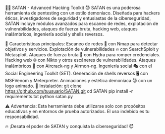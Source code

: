 🏴‍☠️ SATAN - Advanced Hacking Toolkit 😈
SATAN es una poderosa herramienta de pentesting con un estilo demoníaco. Diseñada para hackers éticos, investigadores de seguridad y entusiastas de la ciberseguridad, SATAN incluye módulos avanzados para escaneo de redes, explotación de vulnerabilidades, ataques de fuerza bruta, hacking web, ataques inalámbricos, ingeniería social y shells reversos.

🚀 Características principales:
Escaneo de redes 📡 con Nmap para detectar objetivos y servicios.
Explotación de vulnerabilidades 🔥 con SearchSploit y Metasploit.
Ataques de fuerza bruta 🔑 con Hydra para romper credenciales.
Hacking web 🌐 con Nikto y otros escáneres de vulnerabilidades.
Ataques inalámbricos 📶 con Aircrack-ng y Airmon-ng.
Ingeniería social 🎭 con el Social Engineering Toolkit (SET).
Generación de shells reversos 🖥️ con MSFVenom y Meterpreter.
Animaciones y estética demoníaca 😈 con un logo animado.
📌 Instalación:
git clone https://github.com/tuusuario/SATAN.git
cd SATAN
pip install -r requirements.txt
python satan.py

⚠️ Advertencia:
Esta herramienta debe utilizarse solo con propósitos educativos y en entornos de prueba autorizados. El uso indebido es tu responsabilidad.

🔥 ¡Desata el poder de SATAN y conquista la ciberseguridad! 😈

